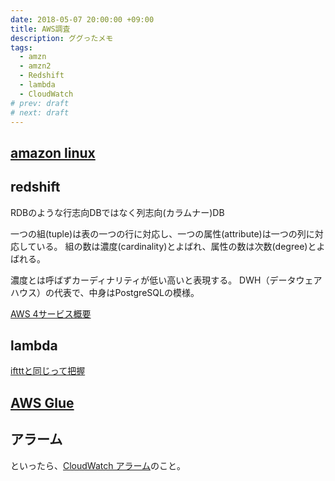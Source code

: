 ```yaml
---
date: 2018-05-07 20:00:00 +09:00
title: AWS調査
description: ググったメモ
tags:
  - amzn
  - amzn2
  - Redshift
  - lambda
  - CloudWatch
# prev: draft
# next: draft
---
```


## [amazon linux](https://qiita.com/akira345/items/2a09c4d06d2e3415bc8d)

## redshift

RDBのような行志向DBではなく列志向(カラムナー)DB

一つの組(tuple)は表の一つの行に対応し、一つの属性(attribute)は一つの列に対応している。
組の数は濃度(cardinality)とよばれ、属性の数は次数(degree)とよばれる。

濃度とは呼ばずカーディナリティが低い高いと表現する。
DWH（データウェアハウス）の代表で、中身はPostgreSQLの模様。

[AWS 4サービス概要](https://qiita.com/iron-breaker/items/48b430e125e7c4ef0fbd)

## lambda

[iftttと同じって把握](https://dev.classmethod.jp/cloud/aws/lambda-sqs-asynchronous-distributed-processing/)

## [AWS Glue](https://www.qoosky.io/techs/0964aa9fdc)

## アラーム
といったら、[CloudWatch アラーム](https://docs.aws.amazon.com/ja_jp/AmazonCloudWatch/latest/monitoring/AlarmThatSendsEmail.html)のこと。
